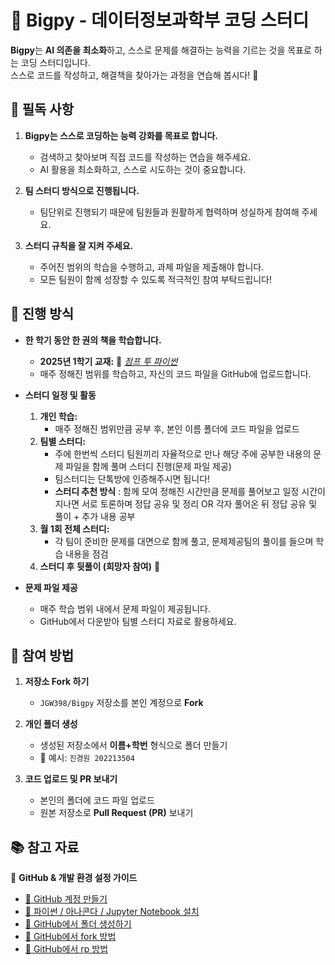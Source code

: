 # 📌 **Bigpy** - 데이터정보과학부 코딩 스터디  

**Bigpy**는 **AI 의존을 최소화**하고, 스스로 문제를 해결하는 능력을 기르는 것을 목표로 하는 코딩 스터디입니다.  
스스로 코드를 작성하고, 해결책을 찾아가는 과정을 연습해 봅시다! 🚀 

## **📖 필독 사항**  

1. **Bigpy는 스스로 코딩하는 능력 강화를 목표로 합니다.**  
   - 검색하고 찾아보며 직접 코드를 작성하는 연습을 해주세요.  
   - AI 활용을 최소화하고, 스스로 시도하는 것이 중요합니다.  

2. **팀 스터디 방식으로 진행됩니다.**  
   - 팀단위로 진행되기 때문에 팀원들과 원활하게 협력하며 성실하게 참여해 주세요.  

3. **스터디 규칙을 잘 지켜 주세요.**  
   - 주어진 범위의 학습을 수행하고, 과제 파일을 제출해야 합니다.  
   - 모든 팀원이 함께 성장할 수 있도록 적극적인 참여 부탁드립니다!

## **📌 진행 방식**  

- **한 학기 동안 한 권의 책을 학습합니다.**  
  - **2025년 1학기 교재:** 📘 *[점프 투 파이썬](https://wikidocs.net/book/1)*
  - 매주 정해진 범위를 학습하고, 자신의 코드 파일을 GitHub에 업로드합니다.  

- **스터디 일정 및 활동**  
  1. **개인 학습:**  
     - 매주 정해진 범위만큼 공부 후, 본인 이름 폴더에 코드 파일을 업로드  
  2. **팀별 스터디:**  
     - 주에 한번씩 스터디 팀원끼리 자율적으로 만나 해당 주에 공부한 내용의 문제 파일을 함께 풀며 스터디 진행(문제 파일 제공)
     - 팀스터디는 단톡방에 인증해주시면 됩니다!
     - **스터디 추천 방식** : 함께 모여 정해진 시간만큼 문제를 풀어보고 일정 시간이 지나면 서로 토론하며 정답 공유 및 정리 OR 각자 풀어온 뒤 정답 공유 및 풀이 + 추가 내용 공부
  3. **월 1회 전체 스터디:**  
     - 각 팀이 준비한 문제를 대면으로 함께 풀고, 문제제공팀의 풀이를 들으며 학습 내용을 점검  
  4. **스터디 후 뒷풀이 (희망자 참여)** 🍻  

- **문제 파일 제공**  
  - 매주 학습 범위 내에서 문제 파일이 제공됩니다.  
  - GitHub에서 다운받아 팀별 스터디 자료로 활용하세요. 

## **🚀 참여 방법**

1. **저장소 Fork 하기**  
   - `JGW398/Bigpy` 저장소를 본인 계정으로 **Fork**  

2. **개인 폴더 생성**  
   - 생성된 저장소에서 **이름+학번** 형식으로 폴더 만들기  
   - 📂 예시: `진경원 202213504`  

3. **코드 업로드 및 PR 보내기**  
   - 본인의 폴더에 코드 파일 업로드  
   - 원본 저장소로 **Pull Request (PR)** 보내기  

## **📚 참고 자료**  

📌 **GitHub & 개발 환경 설정 가이드**  
- [📌 GitHub 계정 만들기](https://youtu.be/lelVripbt2M?si=gRJG0fWfbztDCsVN)  
- [📌 파이썬 / 아나콘다 / Jupyter Notebook 설치](https://blog.naver.com/spreatics2/223471870788)  
- [📌 GitHub에서 폴더 생성하기](https://hoohaha.tistory.com/33)
- [📌 GitHub에서 fork 방법](https://abled.tistory.com/43)
- [📌 GitHub에서 rp 방법](https://abled.tistory.com/44?category=10199353)  


